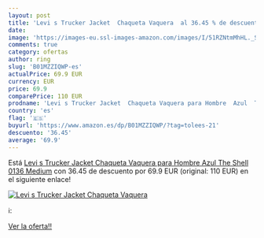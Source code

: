 ```yaml
---
layout: post
title: 'Levi s Trucker Jacket  Chaqueta Vaquera  al 36.45 % de descuento'
date: 
image: 'https://images-eu.ssl-images-amazon.com/images/I/51RZNtmMhHL._SL200_.jpg'
comments: true
category: ofertas
author: ring
slug: 'B01MZZIQWP-es'
actualPrice: 69.9 EUR
currency: EUR
price: 69.9
comparePrice: 110 EUR
prodname: 'Levi s Trucker Jacket  Chaqueta Vaquera para Hombre  Azul  The Shell 0136   Medium'
country: 'es'
flag: '🇪🇸'
buyurl: 'https://www.amazon.es/dp/B01MZZIQWP/?tag=tolees-21'
descuento: '36.45'
average: '69.9'
---
```


Está [Levi s Trucker Jacket  Chaqueta Vaquera para Hombre  Azul  The Shell 0136   Medium](https://www.amazon.es/dp/B01MZZIQWP/?tag=tolees-21) con 36.45 de descuento por 69.9 EUR (original: 110 EUR) en el siguiente enlace!

[![Levi s Trucker Jacket  Chaqueta Vaquera ](https://images-eu.ssl-images-amazon.com/images/I/51RZNtmMhHL._SL200_.jpg)](https://www.amazon.es/dp/B01MZZIQWP/?tag=tolees-21)

ℹ️:


[Ver la oferta!!](https://www.amazon.es/dp/B01MZZIQWP/?tag=tolees-21)
